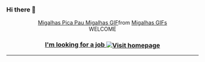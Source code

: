 ### Hi there 👋
<div align="center">
<div class="tenor-gif-embed" data-postid="17619277" data-share-method="host" data-aspect-ratio="1.32231" data-width="100%"><a href="https://tenor.com/view/migalhas-pica-pau-migalhas-sad-asking-gif-17619277">Migalhas Pica Pau Migalhas GIF</a>from <a href="https://tenor.com/search/migalhas-gifs">Migalhas GIFs</a></div> <script type="text/javascript" async src="https://tenor.com/embed.js"></script></div>

<div align="center">
WELCOME
</div>

<h3 align="center">
<a href="">I'm looking for a job
<img src="https://tenor.com/pt-BR/view/migalhas-pica-pau-migalhas-sad-asking-gif-17619277" alt="Visit homepage" align="center">
</a>
</h3>

<hr>


<!--
**cimichel/cimichel** is a ✨ _special_ ✨ repository because its `README.md` (this file) appears on your GitHub profile.

Here are some ideas to get you started:

- 🔭 I’m currently working on ...
- 🌱 I’m currently learning ...
- 👯 I’m looking to collaborate on ...
- 🤔 I’m looking for help with ...
- 💬 Ask me about ...
- 📫 How to reach me: ...
- 😄 Pronouns: ...
- ⚡ Fun fact: ...
-->
